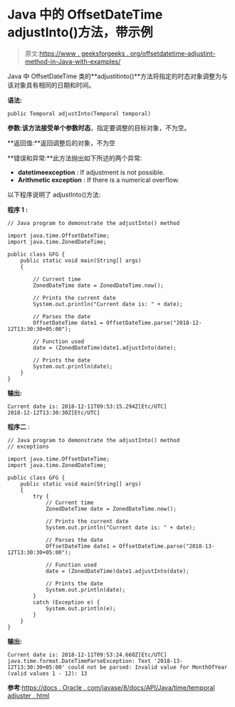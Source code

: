 # Java 中的 OffsetDateTime adjustInto()方法，带示例

> 原文:[https://www . geeksforgeeks . org/offsetdatetime-adjustint-method-in-Java-with-examples/](https://www.geeksforgeeks.org/offsetdatetime-adjustinto-method-in-java-with-examples/)

Java 中 OffsetDateTime 类的**adjustitinto()**方法将指定的时态对象调整为与该对象具有相同的日期和时间。

**语法:**

```
public Temporal adjustInto(Temporal temporal)

```

**参数:**该方法接受单个参数**时态**，指定要调整的目标对象，不为空。

**返回值:**返回调整后的对象，不为空

**错误和异常:**此方法抛出如下所述的两个异常:

*   **datetimeexception** : If adjustment is not possible.
*   **Arithmetic exception** : If there is a numerical overflow.

以下程序说明了 adjustInto()方法:

**程序 1 :**

```
// Java program to demonstrate the adjustInto() method

import java.time.OffsetDateTime;
import java.time.ZonedDateTime;

public class GFG {
    public static void main(String[] args)
    {

        // Current time
        ZonedDateTime date = ZonedDateTime.now();

        // Prints the current date
        System.out.println("Current date is: " + date);

        // Parses the date
        OffsetDateTime date1 = OffsetDateTime.parse("2018-12-12T13:30:30+05:00");

        // Function used
        date = (ZonedDateTime)date1.adjustInto(date);

        // Prints the date
        System.out.println(date);
    }
}
```

**输出:**

```
Current date is: 2018-12-11T09:53:15.294Z[Etc/UTC]
2018-12-12T13:30:30Z[Etc/UTC]

```

**程序二** :

```
// Java program to demonstrate the adjustInto() method
// exceptions

import java.time.OffsetDateTime;
import java.time.ZonedDateTime;

public class GFG {
    public static void main(String[] args)
    {
        try {
            // Current time
            ZonedDateTime date = ZonedDateTime.now();

            // Prints the current date
            System.out.println("Current date is: " + date);

            // Parses the date
            OffsetDateTime date1 = OffsetDateTime.parse("2018-13-12T13:30:30+05:00");

            // Function used
            date = (ZonedDateTime)date1.adjustInto(date);

            // Prints the date
            System.out.println(date);
        }
        catch (Exception e) {
            System.out.println(e);
        }
    }
}
```

**输出:**

```
Current date is: 2018-12-11T09:53:24.660Z[Etc/UTC]
java.time.format.DateTimeParseException: Text '2018-13-12T13:30:30+05:00' could not be parsed: Invalid value for MonthOfYear (valid values 1 - 12): 13

```

**参考**:[https://docs . Oracle . com/javase/8/docs/API/Java/time/temporal adjuster . html](https://docs.oracle.com/javase/8/docs/api/java/time/temporal/TemporalAdjuster.html)